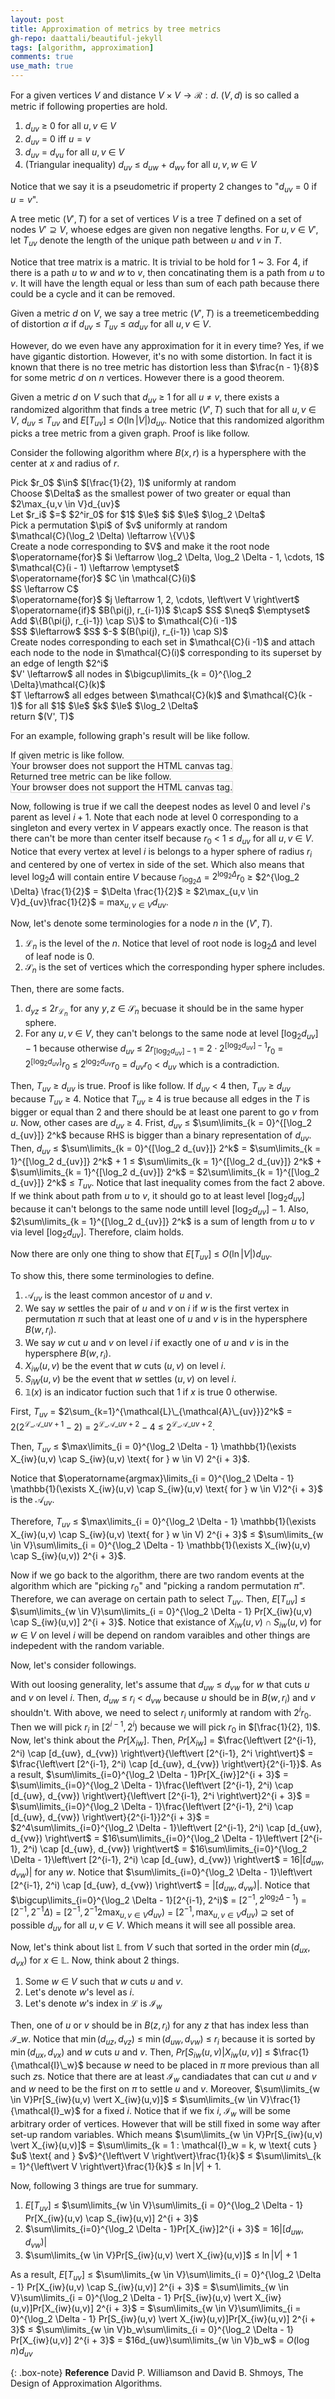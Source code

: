 ```yaml
---
layout: post
title: Approximation of metrics by tree metrics
gh-repo: daattali/beautiful-jekyll
tags: [algorithm, approximation]
comments: true
use_math: true
---
```


For a given vertices $V$ and distance $V \times V \rightarrow \mathcal{R} : d$.
$(V,d)$ is so called a metric if following properties are hold.

1. $d_{uv}$ $\ge$ $0$ for all $u,v$ $\in$ $V$
2. $d_{uv}$ $=$ $0$ iff $u = v$
3. $d_{uv}$ $=$ $d_{vu}$ for all $u,v$ $\in$ $V$
4. (Triangular inequality) $d_{uv}$ $\le$ $d_{uw}$ $+$ $d_{wv}$ for all $u,v,w$ $\in$ $V$

Notice that we say it is a pseudometric if property 2 changes to "$d_{uv}$ $=$ $0$ if $u = v$".

A tree metic $(V', T)$ for a set of vertices $V$ is a tree $T$ defined on a set of nodes $V' \supseteq V$, whoese edges are given non negative lengths.
For $u,v$ $\in$ $V'$, let $T_{uv}$ denote the length of the unique path between $u$ and $v$ in $T$.

Notice that tree matrix is a matric.
It is trivial to be hold for 1 ~ 3.
For 4, if there is a path $u$ to $w$ and $w$ to $v$, then concatinating them is a path from $u$ to $v$.
It will have the length equal or less than sum of each path because there could be a cycle and it can be removed.

Given a metric $d$ on $V$, we say a tree metric $(V', T)$ is a $\operatorname{tree metic embedding}$ of distortion $\alpha$ if $d_{uv}$ $\le$ $T_{uv}$ $\le$ $\alpha d_{uv}$ for all $u,v$ $\in$ $V$.

However, do we even have any approximation for it in every time?
Yes, if we have gigantic distortion.
However, it's no with some distortion.
In fact it is known that there is no tree metric has distortion less than $\frac{n - 1}{8}$ for some metric $d$ on $n$ vertices.
However there is a good theorem.

Given a metric $d$ on $V$ such that $d_{uv}$ $\ge$ $1$ for all $u$ $\neq$ $v$, there exists a randomized algorithm that finds a tree metric $(V', T)$ such that for all $u, v$ $\in$ $V$, $d_{uv}$ $\le$ $T_{uv}$ and $E[T_{uv}]$ $\le$ $O(\ln \left\vert V \right\vert)d_{uv}$.
Notice that this randomized algorithm picks a tree metric from a given graph.
Proof is like follow.

Consider the following algorithm where $B(x, r)$ is a hypersphere with the center at $x$ and radius of $r$.
<div class="alg">
    Pick $r_0$ $\in$ $[\frac{1}{2}, 1)$ uniformly at random<br>
    Choose $\Delta$ as the smallest power of two greater or equal than $2\max_{u,v \in V}d_{uv}$<br>
    Let $r_i$ $=$ $2^ir_0$ for $1$ $\le$ $i$ $\le$ $\log_2 \Delta$<br>
    Pick a permutation $\pi$ of $v$ uniformly at random<br>
    $\mathcal{C}(\log_2 \Delta) \leftarrow \{V\}$<br>
    Create a node corresponding to $V$ and make it the root node<br>
    $\operatorname{for}$ $i \leftarrow \log_2 \Delta, \log_2 \Delta - 1, \cdots, 1$
    <div class="alg">
        $\mathcal{C}(i - 1) \leftarrow \emptyset$<br>
        $\operatorname{for}$ $C \in \mathcal{C}(i)$
        <div class="alg">
            $S \leftarrow C$<br>
            $\operatorname{for}$ $j \leftarrow 1, 2, \cdots, \left\vert V \right\vert$<br>
            <div class="alg">
                $\operatorname{if}$ $B(\pi(j), r_{i-1})$ $\cap$ $S$ $\neq$ $\emptyset$<br>
                <div class="alg">
                    Add $\{B(\pi(j), r_{i-1}) \cap S\}$ to $\mathcal{C}(i -1)$<br>
                    $S$ $\leftarrow$ $S$ $-$ $(B(\pi(j), r_{i-1}) \cap S)$
                </div>
            </div>
            Create nodes corresponding to each set in $\mathcal{C}(i -1)$ and attach each node to the node in $\mathcal{C}(i)$ corresponding to its superset by an edge of length $2^i$
        </div> 
    </div>
    $V' \leftarrow$ all nodes in $\bigcup\limits_{k = 0}^{\log_2 \Delta}\mathcal{C}(k)$<br>
    $T \leftarrow$ all edges between $\mathcal{C}(k)$ and $\mathcal{C}(k - 1)$ for all $1$ $\le$ $k$ $\le$ $\log_2 \Delta$<br>
    return $(V', T)$ 
</div>

For an example, following graph's result will be like follow.

If given metric is like follow.<br>
<canvas id="canvas1" width="200" height="200" style="border:1px solid #d3d3d3;">
    Your browser does not support the HTML canvas tag.</canvas><br>
Returned tree metric can be like follow.<br>
<canvas id="canvas2" width="200" height="200" style="border:1px solid #d3d3d3;">
    Your browser does not support the HTML canvas tag.</canvas><br>
<script language = "javascript">
    let c = document.getElementById("canvas1");
    let ctx = c.getContext("2d");
    ctx.fillStyle = "white";
    ctx.beginPath();
    ctx.arc(100, 100, 80, 0, 2*Math.PI);
    ctx.stroke();
    ctx.beginPath();
    ctx.arc(100, 180, 10, 0, 2*Math.PI);
    ctx.stroke();
    ctx.fill();
    ctx.beginPath();
    ctx.arc(100, 20, 10, 0, 2*Math.PI);
    ctx.stroke();
    ctx.fill();
    ctx.beginPath();
    ctx.arc(20, 100, 10, 0, 2*Math.PI);
    ctx.stroke();
    ctx.fill();
    ctx.beginPath();
    ctx.arc(180, 100, 10, 0, 2*Math.PI);
    ctx.stroke();
    ctx.fill();
    ctx.textAlign = "center";
    ctx.fillStyle = "red";
    ctx.font = "20px Arial";
    ctx.fillText('A', 100, 180);
    ctx.fillText('B', 100, 20);
    ctx.fillText('C', 20, 100);
    ctx.fillText('D', 180, 100);
    ctx.fillText('1', 44, 44);
    ctx.fillText('1', 156, 44);
    ctx.fillText('1', 44, 156);
    ctx.fillText('1', 156, 156);
    c = document.getElementById("canvas2");
    ctx = c.getContext("2d");
  	ctx.beginPath();
    ctx.fillStyle = "black";
  	ctx.moveTo(175, 170);
  	ctx.lineTo(125, 110);
  	ctx.lineTo(100, 40);
  	ctx.lineTo(75, 110);
  	ctx.lineTo(25, 170);
  	ctx.moveTo(75, 110);
  	ctx.lineTo(75, 170);
  	ctx.moveTo(75, 110);
  	ctx.lineTo(125, 170);
    ctx.stroke();
    ctx.fillStyle = "white";
    ctx.beginPath();
    ctx.arc(25, 170, 20, 0, 2*Math.PI);
    ctx.stroke();
    ctx.fill();
    ctx.beginPath();
    ctx.arc(75, 170, 20, 0, 2*Math.PI);
    ctx.stroke();
    ctx.fill();
    ctx.beginPath();
    ctx.arc(125, 170, 20, 0, 2*Math.PI);
    ctx.stroke();
    ctx.fill();
    ctx.beginPath();
    ctx.arc(175, 170, 20, 0, 2*Math.PI);
    ctx.stroke();
    ctx.fill();
    ctx.beginPath();
    ctx.arc(75, 110, 20, 0, 2*Math.PI);
    ctx.stroke();
    ctx.fill();
    ctx.beginPath();
    ctx.arc(125, 110, 20, 0, 2*Math.PI);
    ctx.stroke();
    ctx.fill();
    ctx.beginPath();
    ctx.arc(100, 40, 20, 0, 2*Math.PI);
    ctx.stroke();
    ctx.fill();
    ctx.textAlign = "center";
    ctx.fillStyle = "red";
    ctx.font = "15px Arial";
    ctx.fillText('4', 80, 80);
    ctx.fillText('4', 120, 80);
    ctx.fillText('2', 160, 140);
    ctx.fillText('2', 110, 140);
    ctx.fillText('2', 65, 145);
    ctx.fillText('2', 45, 140);
    ctx.fillText('{A,B,C,D}', 100, 40);
    ctx.fillText('{A,B,C}', 75, 110);
    ctx.fillText('{D}', 125, 110);
    ctx.fillText('{A}', 25, 170);
    ctx.fillText('{B}', 75, 170);
    ctx.fillText('{C}', 125, 170);
    ctx.fillText('{D}', 175, 170);
</script>

Now, following is true if we call the deepest nodes as level 0 and level $i$'s parent as level $i + 1$.
Note that each node at level 0 corresponding to a singleton and every vertex in $V$ appears exactly once.
The reason is that there can't be more than center itself because $r_0$ $<$ $1$ $\le$ $d_{uv}$ for all $u,v$ $\in$ $V$.
Notice that every vertex at level $i$ is belongs to a hyper sphere of radius $r_i$ and centered by one of vertex in side of the set.
Which also means that level $\log_2 \Delta$ will contain entire $V$ because $r_{\log_2 \Delta}$ $=$ $2^{\log_2 \Delta} r_0$ $\ge$ $2^{\log_2 \Delta} \frac{1}{2}$ $=$ $\Delta \frac{1}{2}$ $\ge$ $2\max_{u,v \in V}d_{uv}\frac{1}{2}$ $=$ $\max_{u,v \in V}d_{uv}$.

Now, let's denote some terminologies for a node $n$ in the $(V', T)$.
1. $\mathcal{L}_n$ is the level of the $n$. Notice that level of root node is $\log_2 \Delta$ and level of leaf node is $0$.
2. $\mathcal{S}_n$ is the set of vertices which the corresponding hyper sphere includes.

Then, there are some facts.
1. $d_{yz}$ $\le$ $2r_{\mathcal{L}_n}$ for any $y,z$ $\in$ $\mathcal{S}_n$ becuase it should be in the same hyper sphere.
2. For any $u,v$ $\in$ $V$, they can't belongs to the same node at level $[\log_2 d_{uv}] - 1$ because otherwise $d_{uv}$ $\le$ $2r_{[\log_2 d_{uv}] - 1}$ $=$ $2 \cdot 2^{[\log_2 d_{uv}] - 1}r_0$ $=$ $2^{[\log_2 d_{uv}]}r_0$ $\le$ $2^{\log_2 d_{uv}}r_0$ $=$ $d_{uv}r_0$ $<$ $d_{uv}$ which is a contradiction.

Then, $T_{uv}$ $\ge$ $d_{uv}$ is true.
Proof is like follow.
If $d_{uv}$ $<$ $4$ then, $T_{uv}$ $\ge$ $d_{uv}$ because $T_{uv}$ $\ge$ $4$.
Notice that $T_{uv}$ $\ge$ $4$ is true because all edges in the $T$ is bigger or equal than $2$ and there should be at least one parent to go $v$ from $u$.
Now, other cases are $d_{uv}$ $\ge$ $4$.
Frist, $d_{uv}$ $\le$ $\sum\limits_{k = 0}^{[\log_2 d_{uv}]} 2^k$ because RHS is bigger than a binary representation of $d_{uv}$.
Then, $d_{uv}$ $\le$ $\sum\limits_{k = 0}^{[\log_2 d_{uv}]} 2^k$ $=$ $\sum\limits_{k = 1}^{[\log_2 d_{uv}]} 2^k$ $+$ $1$ $\le$ $\sum\limits_{k = 1}^{[\log_2 d_{uv}]} 2^k$ $+$ $\sum\limits_{k = 1}^{[\log_2 d_{uv}]} 2^k$ $=$ $2\sum\limits_{k = 1}^{[\log_2 d_{uv}]} 2^k$ $\le$ $T_{uv}$.
Notice that last inequality comes from the fact 2 above.
If we think about path from $u$ to $v$, it should go to at least level $[\log_2 d_{uv}]$ because it can't belongs to the same node untill level $[\log_2 d_{uv}] - 1$.
Also, $2\sum\limits_{k = 1}^{[\log_2 d_{uv}]} 2^k$ is a sum of length from $u$ to $v$ via level $[\log_2 d_{uv}]$.
Therefore, claim holds.

Now there are only one thing to show that $E[T_{uv}]$ $\le$ $O(\ln \left\vert V \right\vert)d_{uv}$.

To show this, there some terminologies to define.

1. $\mathcal{A}_{uv}$ is the least common ancestor of $u$ and $v$.
2. We say $w$ settles the pair of $u$ and $v$ on $i$ if $w$ is the first vertex in permutation $\pi$ such that at least one of $u$ and $v$ is in the hypersphere $B(w, r_i)$.
3. We say $w$ cut $u$ and $v$ on level $i$ if exactly one of $u$ and $v$ is in the hypersphere $B(w, r_i)$.
4. $X_{iw}(u,v)$ be the event that $w$ cuts $(u, v)$ on level $i$.
5. $S_{iW}(u,v)$ be the event that $w$ settles $(u, v)$ on level $i$.
6. $\mathbb{1}(x)$ is an indicator fuction such that $1$ if $x$ is true $0$ otherwise.

First, $T_{uv}$ $=$ 
$2\sum_{k=1}^{\mathcal{L}\_{\mathcal{A}\_{uv}}}2^k$ $=$ 
$2(2^{\mathcal{L}\_{\mathcal{A}\_{uv}} + 1} - 2)$ $=$ 
$2^{\mathcal{L}\_{\mathcal{A}\_{uv}} + 2} - 4$ $\le$ 
$2^{\mathcal{L}\_{\mathcal{A}\_{uv}} + 2}$.

Then, $T_{uv}$ $\le$ $\max\limits_{i = 0}^{\log_2 \Delta - 1} \mathbb{1}(\exists X_{iw}(u,v) \cap S_{iw}(u,v) \text{ for } w \in V) 2^{i + 3}$.

Notice that $\operatorname{argmax}\limits_{i = 0}^{\log_2 \Delta - 1} \mathbb{1}(\exists X_{iw}(u,v) \cap S_{iw}(u,v) \text{ for } w \in V)2^{i + 3}$ is the $\mathcal{A}_{uv}$.

Therefore, $T_{uv}$ $\le$ $\max\limits_{i = 0}^{\log_2 \Delta - 1} \mathbb{1}(\exists X_{iw}(u,v) \cap S_{iw}(u,v) \text{ for } w \in V) 2^{i + 3}$
$\le$ $\sum\limits_{w \in V}\sum\limits_{i = 0}^{\log_2 \Delta - 1} \mathbb{1}(\exists X_{iw}(u,v) \cap S_{iw}(u,v)) 2^{i + 3}$.

Now if we go back to the algorithm, there are two random events at the algorithm which are "picking $r_0$" and "picking a random permutation $\pi$".
Therefore, we can average on certain path to select $T_{uv}$.
Then, $E[T_{uv}]$ $\le$ $\sum\limits_{w \in V}\sum\limits_{i = 0}^{\log_2 \Delta - 1} Pr[X_{iw}(u,v) \cap S_{iw}(u,v)] 2^{i + 3}$.
Notice that existance of $X_{iw}(u,v) \cap S_{iw}(u,v)$ for $w$ $\in$ $V$ on level $i$ will be depend on random varaibles and other things are indepedent with the random variable.

Now, let's consider followings.

With out loosing generality, let's assume that $d_{uw}$ $\le$ $d_{vw}$ for $w$ that cuts $u$ and $v$ on level $i$.
Then, $d_{uw}$ $\le$ $r_i$ $<$ $d_{vw}$ because $u$ should be in $B(w, r_i)$ and $v$ shouldn't.
With above, we need to select $r_i$ uniformly at random with $2^ir_0$.
Then we will pick $r_i$ in $[2^{i-1},2^i)$ because we will pick $r_0$ in $[\frac{1}{2}, 1)$. 
Now, let's think about the $Pr[X_{iw}]$.
Then, $Pr[X_{iw}]$ $=$ $\frac{\left\vert [2^{i-1}, 2^i) \cap [d_{uw}, d_{vw}) \right\vert}{\left\vert [2^{i-1}, 2^i \right\vert}$ $=$ $\frac{\left\vert [2^{i-1}, 2^i) \cap [d_{uw}, d_{vw}) \right\vert}{2^{i-1}}$.
As a result, $\sum\limits_{i=0}^{\log_2 \Delta - 1}Pr[X_{iw}]2^{i + 3}$ $=$ 
$\sum\limits_{i=0}^{\log_2 \Delta - 1}\frac{\left\vert [2^{i-1}, 2^i) \cap [d_{uw}, d_{vw}) \right\vert}{\left\vert [2^{i-1}, 2^i \right\vert}2^{i + 3}$ $=$
$\sum\limits_{i=0}^{\log_2 \Delta - 1}\frac{\left\vert [2^{i-1}, 2^i) \cap [d_{uw}, d_{vw}) \right\vert}{2^{i-1}}2^{i + 3}$ $=$
$2^4\sum\limits_{i=0}^{\log_2 \Delta - 1}\left\vert [2^{i-1}, 2^i) \cap [d_{uw}, d_{vw}) \right\vert$ $=$
$16\sum\limits_{i=0}^{\log_2 \Delta - 1}\left\vert [2^{i-1}, 2^i) \cap [d_{uw}, d_{vw}) \right\vert$ $=$
$16\sum\limits_{i=0}^{\log_2 \Delta - 1}\left\vert [2^{i-1}, 2^i) \cap [d_{uw}, d_{vw}) \right\vert$ $=$
$16\left\vert [d_{uw}, d_{vw}) \right\vert$ for any $w$.
Notice that $\sum\limits_{i=0}^{\log_2 \Delta - 1}\left\vert [2^{i-1}, 2^i) \cap [d_{uw}, d_{vw}) \right\vert$ $=$ $\left\vert [d_{uw}, d_{vw}) \right\vert$.
Notice that $\bigcup\limits_{i=0}^{\log_2 \Delta - 1}[2^{i-1}, 2^i)$ $=$ $[2^{-1}, 2^{\log_2 \Delta - 1})$ $=$ $[2^{-1}, 2^{-1}\Delta)$ $=$ $[2^{-1}, 2^{-1}2\max_{u,v \in V}d_{uv})$ $=$ $[2^{-1}, \max_{u,v \in V}d_{uv})$ $\supseteq$ set of possible $d_{uv}$ for all $u,v$ $\in$ $V$.
Which means it will see all possible area.

Now, let's think about list $\mathbb{L}$ from $V$ such that sorted in the order $\min(d_{ux}, d_{vx})$ for $x$ $\in$ $\mathbb{L}$.
Now, think about 2 things.

1. Some $w$ $\in$ $V$ such that $w$ cuts $u$ and $v$.
2. Let's denote $w$'s level as $i$.
3. Let's denote $w$'s index in $\mathcal{L}$ is $\mathcal{I}_w$

Then, one of $u$ or $v$ should be in $B(z, r_i)$ for any $z$ that has index less than $\mathcal{I}\_w$.
Notice that $\min(d_{uz}, d_{vz})$ $\le$ $\min(d_{uw}, d_{vw})$ $\le$ $r_i$ because it is sorted by $\min(d_{ux}, d_{vx})$ and $w$ cuts $u$ and $v$.
Then, $Pr[S_{iw}(u,v) \vert X_{iw}(u,v)]$ $\le$ $\frac{1}{\mathcal{I}\_w}$ because $w$ need to be placed in $\pi$ more previous than all such $z$s.
Notice that there are at least $\mathcal{I}_w$ candiadates that can cut $u$ and $v$ and $w$ need to be the first on $\pi$ to settle $u$ and $v$.
Moreover, $\sum\limits_{w \in V}Pr[S_{iw}(u,v) \vert X_{iw}(u,v)]$ $\le$ $\sum\limits_{w \in V}\frac{1}{\mathcal{I}_w}$ for a fixed $i$.
Notice that if we fix $i$, $\mathcal{I}_w$ will be some arbitrary order of vertices.
However that will be still fixed in some way after set-up random variables.
Which means $\sum\limits_{w \in V}Pr[S_{iw}(u,v) \vert X_{iw}(u,v)]$ $=$ $\sum\limits_{k = 1 : \mathcal{I}_w = k, w \text{ cuts } $u$ \text{ and } $v$}^{\left\vert V \right\vert}\frac{1}{k}$ $\le$ $\sum\limits\_{k = 1}^{\left\vert V \right\vert}\frac{1}{k}$ $\le$ $\ln \left\vert V \right\vert$ $+$ $1$.

Now, following 3 things are true for summary.
1. $E[T_{uv}]$ $\le$ $\sum\limits_{w \in V}\sum\limits_{i = 0}^{\log_2 \Delta - 1} Pr[X_{iw}(u,v) \cap S_{iw}(u,v)] 2^{i + 3}$
2. $\sum\limits_{i=0}^{\log_2 \Delta - 1}Pr[X_{iw}]2^{i + 3}$ $=$ $16\left\vert [d_{uw}, d_{vw}) \right\vert$
3. $\sum\limits_{w \in V}Pr[S_{iw}(u,v) \vert X_{iw}(u,v)]$ $\le$ $\ln \left\vert V \right\vert$ $+$ $1$

As a result, $E[T_{uv}]$ $\le$
$\sum\limits_{w \in V}\sum\limits_{i = 0}^{\log_2 \Delta - 1} Pr[X_{iw}(u,v) \cap S_{iw}(u,v)] 2^{i + 3}$ $=$
$\sum\limits_{w \in V}\sum\limits_{i = 0}^{\log_2 \Delta - 1} Pr[S_{iw}(u,v) \vert X_{iw}(u,v)]Pr[X_{iw}(u,v)] 2^{i + 3}$ $=$
$\sum\limits_{w \in V}\sum\limits_{i = 0}^{\log_2 \Delta - 1} Pr[S_{iw}(u,v) \vert X_{iw}(u,v)]Pr[X_{iw}(u,v)] 2^{i + 3}$ $\le$
$\sum\limits_{w \in V}b_w\sum\limits_{i = 0}^{\log_2 \Delta - 1} Pr[X_{iw}(u,v)] 2^{i + 3}$ $=$
$16d_{uw}\sum\limits_{w \in V}b_w$ $=$ $O(\log n)d_{uv}$

{: .box-note}
**Reference** David P. Williamson and David B. Shmoys, The Design of Approximation Algorithms.